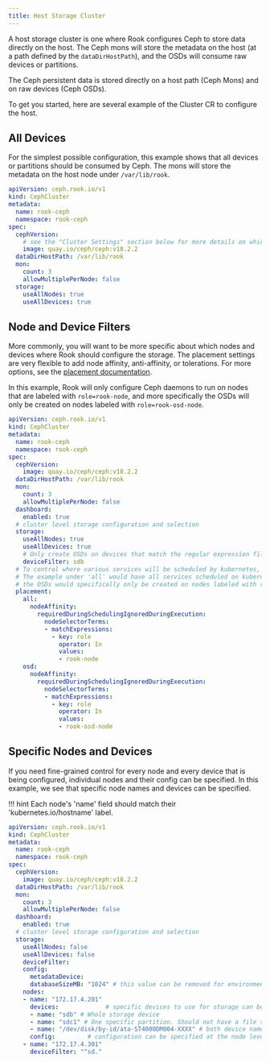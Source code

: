 ```yaml
---
title: Host Storage Cluster
---
```


A host storage cluster is one where Rook configures Ceph to store data directly on the host. The Ceph mons will store the metadata on the host (at a path defined by the `dataDirHostPath`), and the OSDs will consume raw devices or partitions.

The Ceph persistent data is stored directly on a host path (Ceph Mons) and on raw devices (Ceph OSDs).

To get you started, here are several example of the Cluster CR to configure the host.

## All Devices

For the simplest possible configuration, this example shows that all devices or partitions should be consumed by Ceph.
The mons will store the metadata on the host node under `/var/lib/rook`.

```yaml
apiVersion: ceph.rook.io/v1
kind: CephCluster
metadata:
  name: rook-ceph
  namespace: rook-ceph
spec:
  cephVersion:
    # see the "Cluster Settings" section below for more details on which image of ceph to run
    image: quay.io/ceph/ceph:v18.2.2
  dataDirHostPath: /var/lib/rook
  mon:
    count: 3
    allowMultiplePerNode: false
  storage:
    useAllNodes: true
    useAllDevices: true
```


## Node and Device Filters

More commonly, you will want to be more specific about which nodes and devices where Rook should configure the storage.
The placement settings are very flexible to add node affinity, anti-affinity, or tolerations. For more options, see the [placement documentation](ceph-cluster-crd.md#placement-configuration-settings).

In this example, Rook will only configure Ceph daemons to run on nodes that are labeled with `role=rook-node`,
and more specifically the OSDs will only be created on nodes labeled with `role=rook-osd-node`.

```yaml
apiVersion: ceph.rook.io/v1
kind: CephCluster
metadata:
  name: rook-ceph
  namespace: rook-ceph
spec:
  cephVersion:
    image: quay.io/ceph/ceph:v18.2.2
  dataDirHostPath: /var/lib/rook
  mon:
    count: 3
    allowMultiplePerNode: false
  dashboard:
    enabled: true
  # cluster level storage configuration and selection
  storage:
    useAllNodes: true
    useAllDevices: true
    # Only create OSDs on devices that match the regular expression filter, "sdb" in this example
    deviceFilter: sdb
  # To control where various services will be scheduled by kubernetes, use the placement configuration sections below.
  # The example under 'all' would have all services scheduled on kubernetes nodes labeled with 'role=rook-node' and
  # the OSDs would specifically only be created on nodes labeled with roke=rook-osd-node.
  placement:
    all:
      nodeAffinity:
        requiredDuringSchedulingIgnoredDuringExecution:
          nodeSelectorTerms:
          - matchExpressions:
            - key: role
              operator: In
              values:
              - rook-node
    osd:
      nodeAffinity:
        requiredDuringSchedulingIgnoredDuringExecution:
          nodeSelectorTerms:
          - matchExpressions:
            - key: role
              operator: In
              values:
              - rook-osd-node
```

## Specific Nodes and Devices

If you need fine-grained control for every node and every device that is being configured, individual nodes and their config can be specified. In this example, we see that specific node names and devices can be specified.

!!! hint
    Each node's 'name' field should match their 'kubernetes.io/hostname' label.

```yaml
apiVersion: ceph.rook.io/v1
kind: CephCluster
metadata:
  name: rook-ceph
  namespace: rook-ceph
spec:
  cephVersion:
    image: quay.io/ceph/ceph:v18.2.2
  dataDirHostPath: /var/lib/rook
  mon:
    count: 3
    allowMultiplePerNode: false
  dashboard:
    enabled: true
  # cluster level storage configuration and selection
  storage:
    useAllNodes: false
    useAllDevices: false
    deviceFilter:
    config:
      metadataDevice:
      databaseSizeMB: "1024" # this value can be removed for environments with normal sized disks (100 GB or larger)
    nodes:
    - name: "172.17.4.201"
      devices:             # specific devices to use for storage can be specified for each node
      - name: "sdb" # Whole storage device
      - name: "sdc1" # One specific partition. Should not have a file system on it.
      - name: "/dev/disk/by-id/ata-ST4000DM004-XXXX" # both device name and explicit udev links are supported
      config:         # configuration can be specified at the node level which overrides the cluster level config
    - name: "172.17.4.301"
      deviceFilter: "^sd."
```
